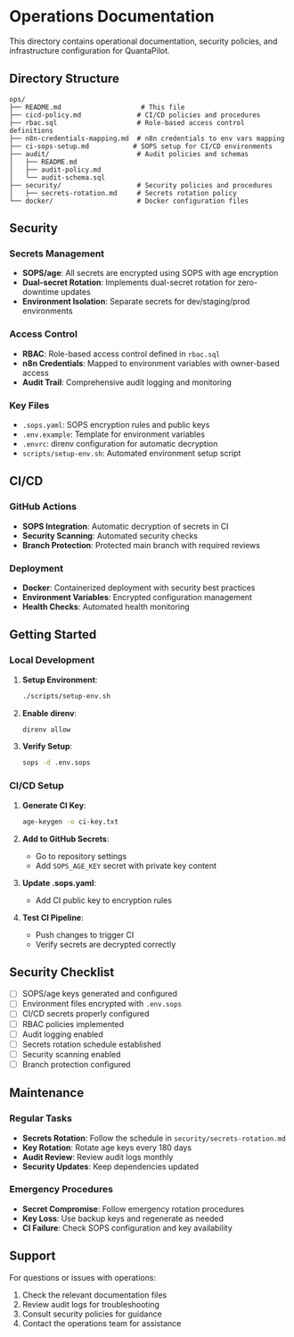 # Operations Documentation

This directory contains operational documentation, security policies, and infrastructure configuration for QuantaPilot.

## Directory Structure

```
ops/
├── README.md                    # This file
├── cicd-policy.md              # CI/CD policies and procedures
├── rbac.sql                    # Role-based access control definitions
├── n8n-credentials-mapping.md  # n8n credentials to env vars mapping
├── ci-sops-setup.md           # SOPS setup for CI/CD environments
├── audit/                      # Audit policies and schemas
│   ├── README.md
│   ├── audit-policy.md
│   └── audit-schema.sql
├── security/                   # Security policies and procedures
│   ├── secrets-rotation.md     # Secrets rotation policy
└── docker/                     # Docker configuration files
```

## Security

### Secrets Management

- **SOPS/age**: All secrets are encrypted using SOPS with age encryption
- **Dual-secret Rotation**: Implements dual-secret rotation for zero-downtime updates
- **Environment Isolation**: Separate secrets for dev/staging/prod environments

### Access Control

- **RBAC**: Role-based access control defined in `rbac.sql`
- **n8n Credentials**: Mapped to environment variables with owner-based access
- **Audit Trail**: Comprehensive audit logging and monitoring

### Key Files

- `.sops.yaml`: SOPS encryption rules and public keys
- `.env.example`: Template for environment variables
- `.envrc`: direnv configuration for automatic decryption
- `scripts/setup-env.sh`: Automated environment setup script

## CI/CD

### GitHub Actions

- **SOPS Integration**: Automatic decryption of secrets in CI
- **Security Scanning**: Automated security checks
- **Branch Protection**: Protected main branch with required reviews

### Deployment

- **Docker**: Containerized deployment with security best practices
- **Environment Variables**: Encrypted configuration management
- **Health Checks**: Automated health monitoring

## Getting Started

### Local Development

1. **Setup Environment**:

   ```bash
   ./scripts/setup-env.sh
   ```

2. **Enable direnv**:

   ```bash
   direnv allow
   ```

3. **Verify Setup**:
   ```bash
   sops -d .env.sops
   ```

### CI/CD Setup

1. **Generate CI Key**:

   ```bash
   age-keygen -o ci-key.txt
   ```

2. **Add to GitHub Secrets**:
   - Go to repository settings
   - Add `SOPS_AGE_KEY` secret with private key content

3. **Update .sops.yaml**:
   - Add CI public key to encryption rules

4. **Test CI Pipeline**:
   - Push changes to trigger CI
   - Verify secrets are decrypted correctly

## Security Checklist

- [ ] SOPS/age keys generated and configured
- [ ] Environment files encrypted with `.env.sops`
- [ ] CI/CD secrets properly configured
- [ ] RBAC policies implemented
- [ ] Audit logging enabled
- [ ] Secrets rotation schedule established
- [ ] Security scanning enabled
- [ ] Branch protection configured

## Maintenance

### Regular Tasks

- **Secrets Rotation**: Follow the schedule in `security/secrets-rotation.md`
- **Key Rotation**: Rotate age keys every 180 days
- **Audit Review**: Review audit logs monthly
- **Security Updates**: Keep dependencies updated

### Emergency Procedures

- **Secret Compromise**: Follow emergency rotation procedures
- **Key Loss**: Use backup keys and regenerate as needed
- **CI Failure**: Check SOPS configuration and key availability

## Support

For questions or issues with operations:

1. Check the relevant documentation files
2. Review audit logs for troubleshooting
3. Consult security policies for guidance
4. Contact the operations team for assistance
